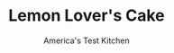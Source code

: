 ---
layout: ../../layouts/MarkdownPostLayout.astro
title: Lemon Lover's Cake
author: America's Test Kitchen
pubDate: 2023-03-15
description: A lemon layer cake is an elegant way to greet spring. Like the season, lemon cake can resemble either a lion or a lamb. With potent citrus punches in the cake, frosting, lemon curd topping, and candied lemon garnish, our cake positively roars.
image_url: https://res.cloudinary.com/hksqkdlah/image/upload/ar_1:1,c_fill,dpr_2.0,f_auto,fl_lossy.progressive.strip_profile,g_faces:auto,q_auto:low,w_344/5870_sfs-am07-opn-4c-lemoncake4-290884
tags: ["Desserts or Baked Goods","Cakes","Fruit Desserts","Great American Cakes"]
calories: 9018
protein: 2
carbohydrates: 36
fats: 
fiber: 
ingredients: ["1 recipe, recipe batter (enough to make two 9-inch layer cakes)","2 tablespoons, grated zest plus 1/4 cup juice from 2 lemons","3 cups, vanilla buttercream frosting","1 (4-ounce) chunk, white chocolate","2 cups, lemon curd, jarred or homemade",", Sugared lemon slices (optional)"]
serves: 28
time: "2½ hours, plus 2 hours cooling"
instructions: ["For the cake: Prepare the cake batter, then stir 1 tablespoon lemon zest into batter. Divide batter between 2 greased and floured 9-inch cake pans and bake as directed. Cool cakes in pans 10 minutes, then turn out onto rack to cool completely.","For the frosting: Stir 1 tablespoon lemon zest and juice into buttercream.","For the chocolate curls: Heat chocolate in microwave on lowest power until exterior just begins to feel sticky, 10 to 20 seconds. Run vegetable peeler along one side of chocolate to create curls. (Don't worry if some curls break—they'll still look attractive piled on the cake.)","To assemble the cake: Slice cake layers in half, creating 4 layers. Place 1 cake round on serving platter. Spread 1/2 cup frosting over cake. Repeat twice more with 2 cake rounds and 1/2 cup frosting per layer. Top with final cake round. Spread 1 1/4 cups frosting on sides of cake, then spread remaining frosting in 2-inch band on top of cake, leaving center of cake bare. Spread lemon curd on center of cake, using spoon to bring curd to edge of frosting. Arrange chocolate curls in frosting on top of cake and press lemon slices around bottom edge of cake."]
nutrition: ["55 mg Potassium","81 mg Phosphorus","51 mg Calcium","1 mg Iron","4 mg Magnesium","128 mg Sodium","18 g Fat","5 g Monounsaturated","1 mg Vitamin C","89 mg Cholesterol","11 g Saturated","15 µg Folic acid","12 µg Folate (food)","27 g Sugars","1 µg Vitamin K","21 g Water","36 g Carbs","38 µg Folate equivalent (total)","2 g Protein","159 µg Vitamin A","322 kcal Energy","26 g Sugars, added","9018 calories"]
notes: "A lemon layer cake is an elegant way to greet spring. Like the season, lemon cake can resemble either a lion or a lamb. With potent citrus punches in the cake, frosting, lemon curd topping, and candied lemon garnish, our cake positively roars."
---